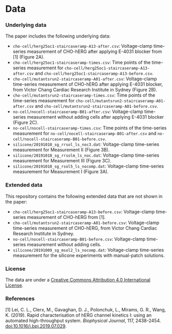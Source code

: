 # Data

### Underlying data

The paper includes the following underlying data: 

- `cho-cell/herg25oc1-staircaseramp-A13-after.csv`: Voltage-clamp time-series measurement of CHO-hERG after applying E-4031 blocker from [1] (Figure 2A).
- `cho-cell/herg25oc1-staircaseramp-times.csv`: Time points of the time-series measurement for `cho-cell/herg25oc1-staircaseramp-A13-after.csv` and `cho-cell/herg25oc1-staircaseramp-A13-before.csv`.
- `cho-cell/mutantsrun2-staircaseramp-A01-after.csv`: Voltage-clamp time-series measurement of CHO-hERG after applying E-4031 blocker, from Victor Chang Cardiac Research Institute in Sydney (Figure 2B).
- `cho-cell/mutantsrun2-staircaseramp-times.csv`: Time points of the time-series measurement for `cho-cell/mutantsrun2-staircaseramp-A01-after.csv` and `cho-cell/mutantsrun2-staircaseramp-A01-before.csv`.
- `no-cell/nocell-staircaseramp-B01-after.csv`: Voltage-clamp time-series measurement without adding cells after applying E-4031 blocker (Figure 2C).
- `no-cell/nocell-staircaseramp-times.csv`: Time points of the time-series measurement for `no-cell/nocell-staircaseramp-B01-after.csv` and `no-cell/nocell-staircaseramp-B01-before.csv`.
- `silicone/20191010_sg_rrsol_ls_noc3.dat`: Voltage-clamp time-series measurement for Measurement II (Figure 3B).
- `silicone/20191010_sg_rrsolm_ls_noc.dat`: Voltage-clamp time-series measurement for Measurement III (Figure 3C).
- `silicone/20191010_sg_rsol5_ls_nocomp.dat`: Voltage-clamp time-series measurement for Measurement I (Figure 3A).

### Extended data

This repository contains the following extended data that are not shown in the paper: 

- `cho-cell/herg25oc1-staircaseramp-A13-before.csv`: Voltage-clamp time-series measurement of CHO-hERG from [1].
- `cho-cell/mutantsrun2-staircaseramp-A01-before.csv`: Voltage-clamp time-series measurement of CHO-hERG, from Victor Chang Cardiac Research Institute in Sydney.
- `no-cell/nocell-staircaseramp-B01-before.csv`: Voltage-clamp time-series measurement without adding cells.
- `silicone/20191009_sg_msol2_ls_nocomp.dat`: Voltage-clamp time-series measurement for the silicone experiments with manual-patch solutions.

### License

The data are under a [Creative Commons Attribution 4.0 International License](LICENSE.txt).

### References

[1]
Lei, C. L., Clerx, M., Gavaghan, D. J., Polonchuk, L., Mirams, G. R., Wang, K.
(2019).
Rapid characterisation of hERG channel kinetics I: using an automated high-throughput system.
_Biophysical Journal_, 117, 2438-2454.
[doi:10.1016/j.bpj.2019.07.029](https://doi.org/10.1016/j.bpj.2019.07.029).

